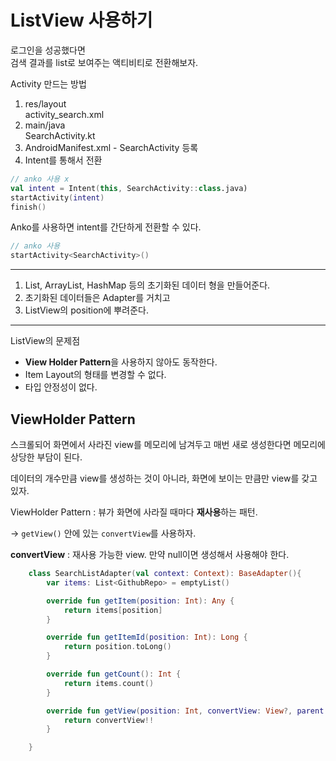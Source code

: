# ListView 사용하기

로그인을 성공했다면  
검색 결과를 list로 보여주는 액티비티로 전환해보자.

Activity 만드는 방법
1. res/layout  
activity_search.xml
2. main/java  
SearchActivity.kt  
3. AndroidManifest.xml - SearchActivity 등록
4. Intent를 통해서 전환

```kotlin
// anko 사용 x
val intent = Intent(this, SearchActivity::class.java)
startActivity(intent)
finish()
```
Anko를 사용하면 intent를 간단하게 전환할 수 있다.

```kotlin
// anko 사용
startActivity<SearchActivity>()
```

------

1. List, ArrayList, HashMap 등의 초기화된 데이터 형을 만들어준다.
2. 초기화된 데이터들은 Adapter를 거치고
3. ListView의 position에 뿌려준다.


------

ListView의 문제점
* **View Holder Pattern**을 사용하지 않아도 동작한다.
* Item Layout의 형태를 변경할 수 없다.
* 타입 안정성이 없다.

## ViewHolder Pattern

스크롤되어 화면에서 사라진 view를 메모리에 남겨두고 매번 새로 생성한다면 메모리에 상당한 부담이 된다.

데이터의 개수만큼 view를 생성하는 것이 아니라, 화면에 보이는 만큼만 view를 갖고 있자.  

ViewHolder Pattern : 뷰가 화면에 사라질 때마다 **재사용**하는 패턴.

-> `getView()` 안에 있는 `convertView`를 사용하자.

**convertView** : 재사용 가능한 view. 만약 null이면 생성해서 사용해야 한다.



```kotlin
    class SearchListAdapter(val context: Context): BaseAdapter(){
        var items: List<GithubRepo> = emptyList()

        override fun getItem(position: Int): Any {
            return items[position]
        }

        override fun getItemId(position: Int): Long {
            return position.toLong()
        }

        override fun getCount(): Int {
            return items.count()
        }

        override fun getView(position: Int, convertView: View?, parent: ViewGroup?): View {
            return convertView!!
        }

    }
```










